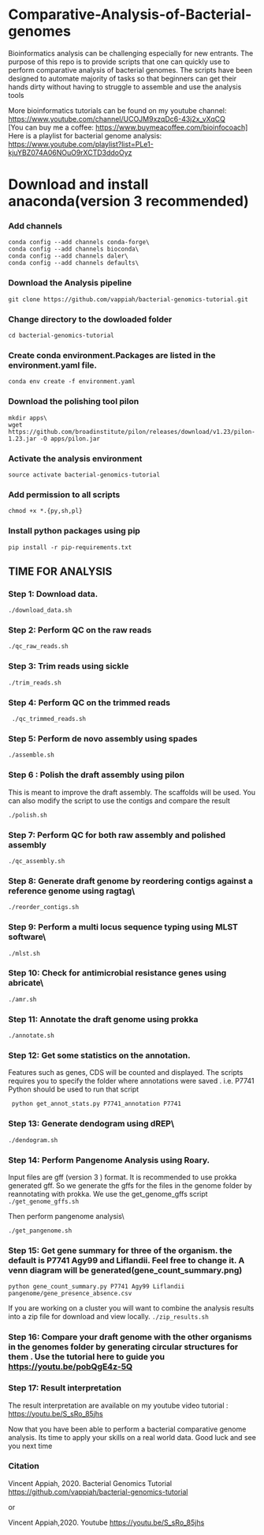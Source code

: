 # Comparative-Analysis-of-Bacterial-genomes
Bioinformatics analysis can be challenging especially for new entrants. The purpose of this repo is to provide scripts that one can quickly use to perform comparative analysis of bacterial genomes. The scripts have been designed to automate majority of tasks so that beginners can get their hands dirty without having to struggle to assemble and use the analysis tools

More bioinformatics tutorials can be found on my youtube channel: https://www.youtube.com/channel/UCOJM9xzqDc6-43j2x_vXqCQ \
[You can buy me a coffee: https://www.buymeacoffee.com/bioinfocoach] \
Here is a playlist for bacterial genome analysis: https://www.youtube.com/playlist?list=PLe1-kjuYBZ074A06NOuO9rXCTD3ddoOyz



# Download and install anaconda(version 3 recommended)

### Add channels

```
conda config --add channels conda-forge\
conda config --add channels bioconda\
conda config --add channels daler\
conda config --add channels defaults\
```

### Download the Analysis pipeline

```
git clone https://github.com/vappiah/bacterial-genomics-tutorial.git
```

### Change directory to the dowloaded folder

```
cd bacterial-genomics-tutorial
```

### Create conda environment.Packages are listed in the environment.yaml file. 

```
conda env create -f environment.yaml
```

### Download the polishing tool pilon

```
mkdir apps\
wget https://github.com/broadinstitute/pilon/releases/download/v1.23/pilon-1.23.jar -O apps/pilon.jar
```

### Activate the analysis environment
```
source activate bacterial-genomics-tutorial
```

### Add permission to all scripts
```
chmod +x *.{py,sh,pl}
```

### Install python packages using pip
```
pip install -r pip-requirements.txt
```

## TIME FOR ANALYSIS

### Step 1: Download data. 
```
./download_data.sh
```

### Step 2: Perform QC on the raw reads
```
./qc_raw_reads.sh
```
### Step 3: Trim reads using sickle
```
./trim_reads.sh
```
### Step 4: Perform QC on the trimmed reads

``` ./qc_trimmed_reads.sh```

### Step 5: Perform de novo assembly using spades
```
./assemble.sh
```
### Step 6 : Polish the draft assembly using pilon 
This is meant to improve the draft assembly. The scaffolds will be used. You can also modify the script to use the contigs and compare the result 
```
./polish.sh
```
### Step 7: Perform QC for both raw assembly and polished assembly
```
./qc_assembly.sh
```

### Step 8: Generate draft genome by reordering contigs against a reference genome using ragtag\
```
./reorder_contigs.sh
```
### Step 9: Perform a multi locus sequence typing using MLST software\
```
./mlst.sh
```
### Step 10: Check for antimicrobial resistance genes using abricate\
```
./amr.sh
```
### Step 11: Annotate the draft genome using prokka
```
./annotate.sh
```
### Step 12: Get some statistics on the annotation. 
Features such as genes, CDS will be counted and displayed. The scripts requires you to specify the folder where annotations were saved . i.e. P7741
Python should be used to run that script

``` python get_annot_stats.py P7741_annotation P7741``` 

### Step 13: Generate dendogram using dREP\
``` ./dendogram.sh ```

### Step 14: Perform Pangenome Analysis using Roary. 
Input files are gff (version 3 ) format. It is recommended to use prokka generated gff. So we generate the gffs for the files in the genome folder by reannotating with prokka. We use the get_genome_gffs script \
```./get_genome_gffs.sh ```

Then perform pangenome analysis\
``` 
./get_pangenome.sh
```

### Step 15: Get gene summary for three of the organism. the default is P7741 Agy99 and Liflandii. Feel free to change it. A venn diagram will be generated(gene_count_summary.png)

```python gene_count_summary.py P7741 Agy99 Liflandii pangenome/gene_presence_absence.csv```


If you are working on a cluster you will want to combine the analysis results into a zip file for download and view locally. 
```./zip_results.sh```


### Step 16: Compare your draft genome with the other organisms in the genomes folder by generating circular structures for them . Use the tutorial here to guide you https://youtu.be/pobQgE4z-5Q


### Step 17: Result interpretation
The result interpretation are available on my youtube video tutorial : https://youtu.be/S_sRo_85jhs

Now that you have been able to perform a bacterial comparative genome analysis. Its time to apply your skills on a real world data.
Good luck and see you next time

### Citation
Vincent Appiah, 2020.  Bacterial Genomics Tutorial  https://github.com/vappiah/bacterial-genomics-tutorial

or

Vincent Appiah,2020. Youtube https://youtu.be/S_sRo_85jhs
